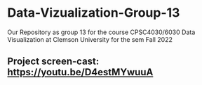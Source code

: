 # Data-Vizualization-Group-13
Our Repository as group 13 for the course CPSC4030/6030 Data Visualization at Clemson University for the sem Fall 2022

## Project screen-cast: https://youtu.be/D4estMYwuuA
